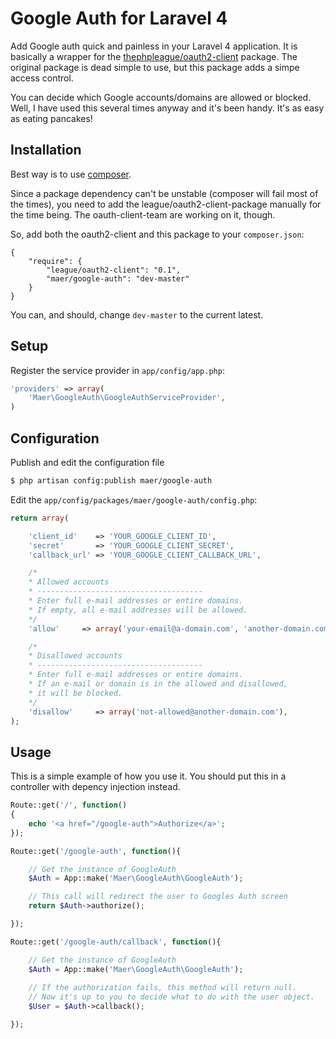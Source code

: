 Google Auth for Laravel 4
======================

Add Google auth quick and painless in your Laravel 4 application.
It is basically a wrapper for the [thephpleague/oauth2-client](https://github.com/thephpleague/oauth2-client) package. The original package is dead simple to use, but this package adds a simpe access control.

You can decide which Google accounts/domains are allowed or blocked. Well, I have used this several times anyway and it's been handy. It's as easy as eating pancakes!

Installation
------------

Best way is to use [composer](https://getcomposer.org/download/).

Since a package dependency can't be unstable (composer will fail most of the times), you need to add the league/oauth2-client-package manually for the time being.
The oauth-client-team are working on it, though.

So, add both the oauth2-client and this package to your `composer.json`:
```
{
    "require": {
        "league/oauth2-client": "0.1",
        "maer/google-auth": "dev-master"
    }
}
```
You can, and should, change `dev-master` to the current latest.


Setup
-----
Register the service provider in `app/config/app.php`:
```php
'providers' => array(
    'Maer\GoogleAuth\GoogleAuthServiceProvider',
)
```

Configuration
-------------
Publish and edit the configuration file
```bash
$ php artisan config:publish maer/google-auth
```

Edit the `app/config/packages/maer/google-auth/config.php`:
```php
return array(

    'client_id'    => 'YOUR_GOOGLE_CLIENT_ID',
    'secret'       => 'YOUR_GOOGLE_CLIENT_SECRET',
    'callback_url' => 'YOUR_GOOGLE_CLIENT_CALLBACK_URL',

    /*
    * Allowed accounts
    * -------------------------------------
    * Enter full e-mail addresses or entire domains.
    * If empty, all e-mail addresses will be allowed.
    */
    'allow'     => array('your-email@a-domain.com', 'another-domain.com'),

    /*
    * Disallowed accounts
    * -------------------------------------
    * Enter full e-mail addresses or entire domains.
    * If an e-mail or domain is in the allowed and disallowed,
    * it will be blocked.
    */
    'disallow'     => array('not-allowed@another-domain.com'),
);
```

Usage
-----
This is a simple example of how you use it. You should put this in a controller with depency injection instead.

```php
Route::get('/', function()
{
    echo '<a href="/google-auth">Authorize</a>';
});

Route::get('/google-auth', function(){

    // Get the instance of GoogleAuth
    $Auth = App::make('Maer\GoogleAuth\GoogleAuth');

    // This call will redirect the user to Googles Auth screen
    return $Auth->authorize();

});

Route::get('/google-auth/callback', function(){

    // Get the instance of GoogleAuth
    $Auth = App::make('Maer\GoogleAuth\GoogleAuth');
    
    // If the authorization fails, this method will return null.
    // Now it's up to you to decide what to do with the user object.
    $User = $Auth->callback();    

});
```